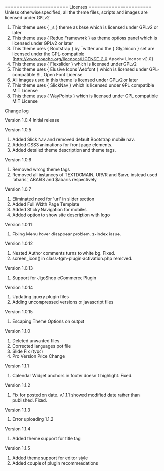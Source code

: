 ====================== Licenses ======================
Unless otherwise specified, all the theme files, scripts and images
are licensed under GPLv2

1. This theme uses { _s } theme as base which is licensed under GPLv2 or later
2. This theme uses { Redux Framework } as theme options panel which is licensed under GPLv2 or later
3. This theme uses { Bootstrap } by Twitter and the { Glyphicon } set are licensed under the GPL-compatible [http://www.apache.org/licenses/LICENSE-2.0 Apache License v2.0]
4. This theme uses { Flexslider } which is licensed under GPLv2
5. This theme uses { Elusive Icons Webfont } which is licensed under GPL-compatible SIL Open Font License
6. All images used in this theme is licensed under GPLv2 or later
7. This theme uses { SlickNav } which is licensed under GPL compatible MIT License
8. This theme uses { WayPoints } which is licensed under GPL compatible MIT License


Change log

Version 1.0.4 
Initial release

Version 1.0.5
1. Added Slick Nav and removed default Bootstrap mobile nav.
2. Added CSS3 animations for front page elements.
3. Added detailed theme description and theme tags.

Version 1.0.6
1. Removed wrong theme tags
2. Removed all instances of TEXTDOMAIN, URVR and $urvr, instead used 'abaris', ABARIS and $abaris respectively

Version 1.0.7
1. Eliminated need for 'url' in slider section
2. Added Full Width Page Template
3. Added Sticky Navigation for mobiles
4. Added option to show site description with logo

Version 1.0.11
1. Fixing Menu hover disappear problem. z-index issue.


Version 1.0.12
1. Nested Author comments turns to white bg. Fixed.
2. screen_icon() in class-tgm-plugin-activation.php removed.

Version 1.0.13
1. Support for JigoShop eCommerce Plugin

Version 1.0.14
1. Updating jquery plugin files
2. Adding uncompressed versions of javascript files

Version 1.0.15
1. Escaping Theme Options on output

Version 1.1.0
1. Deleted unwanted files
2. Corrected languages pot file
3. Slide Fix (typo)
4. Pro Version Price Change

Version 1.1.1
1. Calendar Widget anchors in footer doesn't highlight. Fixed.

Version 1.1.2
1. Fix for posted on date. v.1.1.1 showed modified date rather than published. Fixed.

Version 1.1.3
1. Error uploading 1.1.2

Version 1.1.4
1. Added theme support for title tag

Version 1.1.5
1. Added theme support for editor style
2. Added couple of plugin recommendations